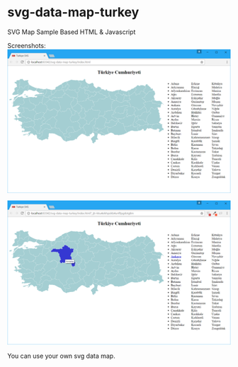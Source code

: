 # svg-data-map-turkey
SVG Map Sample Based HTML &amp; Javascript

Screenshots:
![alt tag](images/screenshot.png)

![alt tag](images/screenshot2.png)

You can use your own svg data map.

